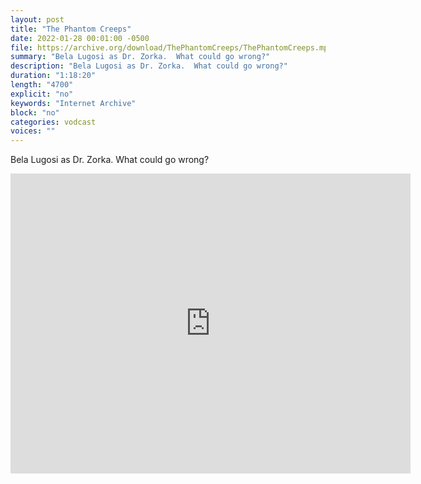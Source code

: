 ```yaml
---
layout: post
title: "The Phantom Creeps"
date: 2022-01-28 00:01:00 -0500
file: https://archive.org/download/ThePhantomCreeps/ThePhantomCreeps.mp4
summary: "Bela Lugosi as Dr. Zorka.  What could go wrong?"
description: "Bela Lugosi as Dr. Zorka.  What could go wrong?"
duration: "1:18:20"
length: "4700"
explicit: "no" 
keywords: "Internet Archive"
block: "no" 
categories: vodcast
voices: ""
---
```


Bela Lugosi as Dr. Zorka.  What could go wrong?

<iframe src="https://archive.org/embed/ThePhantomCreeps" width="640" height="480" frameborder="0" webkitallowfullscreen="true" mozallowfullscreen="true" allowfullscreen></iframe>
